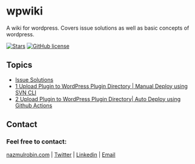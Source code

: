 # wpwiki
A wiki for wordpress. Covers issue solutions as well as basic concepts of wordpress.

<p align="left">
<a href="https://github.com/nhrrob/wpwiki/stargazers"><img src="https://img.shields.io/github/stars/nhrrob/wpwiki?style=flat-square" alt="Stars"></a>
<a href="https://github.com/nhrrob/wpwiki/blob/master/LICENSE.md"><img alt="GitHub license" src="https://img.shields.io/github/license/nhrrob/wpwiki"></a>
</p>

## Topics
- <a href="https://github.com/nhrrob/wpwiki/blob/master/issue-solutions.md" target="_blank">Issue Solutions</a>
- <a href="https://github.com/nhrrob/wpwiki/blob/master/upload-plugin-to-wordpress-plugin-directory-part-1" target="_blank">1 Upload Plugin to WordPress Plugin Directory | Manual Deploy using SVN CLI</a>
- <a href="https://github.com/nhrrob/wpwiki/blob/master/upload-plugin-to-wordpress-plugin-directory-part-2" target="_blank">2 Upload Plugin to WordPress Plugin Directory| Auto Deploy using Github Actions</a>

## Contact

### Feel free to contact:  
<a href="https://www.nazmulrobin.com/">nazmulrobin.com</a> | <a href="https://twitter.com/nhr_rob">Twitter</a> | <a href="https://www.linkedin.com/in/nhrrob/">Linkedin</a> | <a href="mailto:robin.sust08@gmail.com">Email</a>